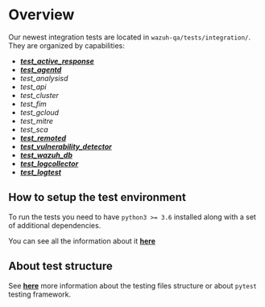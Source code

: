 
# Overview

Our newest integration tests are located in `wazuh-qa/tests/integration/`. They are organized by capabilities:

- **[_test_active_response_](test_active_response#test_active_response)**
- **[_test_agentd_](test_agentd#test_active_response)**
- _test_analysisd_
- _test_api_
- _test_cluster_
- _test_fim_
- _test_gcloud_
- _test_mitre_
- _test_sca_
- **[_test_remoted_](test_remoted#test_remoted)**
- **[_test_vulnerability_detector_](test_vulnerability_detector#tests-vulnerability-detector)**
- **[_test_wazuh_db_](test_wazuh_db#test_wazuh_db)**
- **[_test_logcollector_](test_logcollector#test_logcollector)**
- **[_test_logtest_](test_logtest/index.md#test_logtest)**

## How to setup the test environment

To run the tests you need to have `python3 >= 3.6` installed along with a set of additional dependencies.

You can see all the information about it **[here](set_up_environment.md#setting-up-a-test-environment)**

## About test structure

See **[here](help.md#integration-tests-structure)** more information about the testing files structure or about `pytest`
testing framework.
